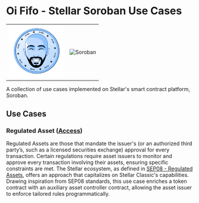 # Oi Fifo - Stellar Soroban Use Cases
<table align="center" border="0">
<tr>
<td><img src="assets/logo_oififo.png" alt="Oi Fifo Logo" width="150"/></td>
<td><img src="https://soroban.stellar.org/img/soroban-wordmark-temp.svg" alt="Soroban" width="250"/></td>
</tr>
</table>

A collection of use cases implemented on Stellar's smart contract platform, Soroban.

## Use Cases

### Regulated Asset ([Access](soroban/regulated%20assets/README.md))
Regulated Assets are those that mandate the issuer's (or an authorized third party’s, such as a licensed securities exchange) approval for every transaction. Certain regulations require asset issuers to monitor and approve every transaction involving their assets, ensuring specific constraints are met. The Stellar ecosystem, as defined in [SEP08 - Regulated Assets](https://github.com/stellar/stellar-protocol/blob/master/ecosystem/sep-0008.md), offers an approach that capitalizes on Stellar Classic's capabilities. Drawing inspiration from SEP08 standards, this use case enriches a token contract with an auxiliary asset controller contract, allowing the asset issuer to enforce tailored rules programmatically.
